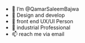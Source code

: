 - 👋 I’m @QamarSaleemBajwa
- 👀 Design and develop 
- 🌱 front end UX/UI Person
- 💞️ industrial Professional
- 📫 reach me via email

<!---
QamarSaleemBajwa/QamarSaleemBajwa is a ✨ special ✨ repository because its `README.md` (this file) appears on your GitHub profile.
You can click the Preview link to take a look at your changes.
--->
